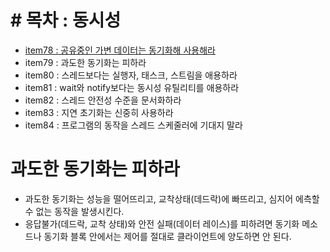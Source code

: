 # # 목차 : 동시성
* [item78 : 공유중인 가변 데이터는 동기화해 사용해라](./item78_thread_synchronization.md)
* item79 : 과도한 동기화는 피하라
* item80 : 스레드보다는 실행자, 태스크, 스트림을 애용하라
* item81 : wait와 notify보다는 동시성 유틸리티를 애용하라
* item82 : 스레드 안전성 수준을 문서화하라
* item83 : 지연 초기화는 신중히 사용하라
* item84 : 프로그램의 동작을 스레드 스케줄러에 기대지 말라

# 과도한 동기화는 피하라
* 과도한 동기화는 성능을 떨어뜨리고, 교착상태(데드락)에 빠뜨리고, 심지어 에측할 수 없는 동작을 발생시킨다.
* 응답불가(데드락, 교착 상태)와 안전 실패(데이터 레이스)를 피하려면 동기화 메소드나 동기화 블록 안에서는 제어를 절대로 클라이언트에 양도하면 안 된다.
